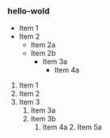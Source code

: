 ### hello-wold
* Item 1
* Item 2
  * Item 2a
  * Item 2b 
    * Item 3a 
      * Item 4a 

1. Item 1
1. Item 2
1. Item 3
   1. Item 3a
   1. Item 3b
      1. Item 4a
         2.  Item 5a
